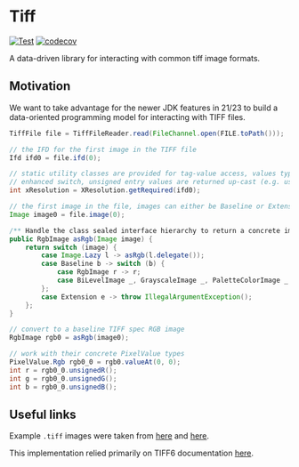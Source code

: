 # Tiff

[![Test](https://github.com/stellarsunset/tiff/actions/workflows/test.yaml/badge.svg)](https://github.com/stellarsunset/tiff/actions/workflows/test.yaml)
[![codecov](https://codecov.io/gh/stellarsunset/tiff/graph/badge.svg?token=2SZ6MJxyXA)](https://codecov.io/gh/stellarsunset/tiff)

A data-driven library for interacting with common tiff image formats.

## Motivation

We want to take advantage for the newer JDK features in 21/23 to build a data-oriented programming model for interacting
with TIFF files.

```java
TiffFile file = TiffFileReader.read(FileChannel.open(FILE.toPath()));

// the IFD for the first image in the TIFF file
Ifd ifd0 = file.ifd(0);

// static utility classes are provided for tag-value access, values types are handled via 
// enhanced switch, unsigned entry values are returned up-cast (e.g. ushort -> int)
int xResolution = XResolution.getRequired(ifd0);

// the first image in the file, images can either be Baseline or Extension types
Image image0 = file.image(0);

/** Handle the class sealed interface hierarchy to return a concrete image types. */
public RgbImage asRgb(Image image) {
    return switch (image) {
        case Image.Lazy l -> asRgb(l.delegate());
        case Baseline b -> switch (b) {
            case RgbImage r -> r;
            case BiLevelImage _, GrayscaleImage _, PaletteColorImage _ -> throw IllegalArgumentException();
        };
        case Extension e -> throw IllegalArgumentException();
    };
}

// convert to a baseline TIFF spec RGB image
RgbImage rgb0 = asRgb(image0);

// work with their concrete PixelValue types
PixelValue.Rgb rgb0_0 = rgb0.valueAt(0, 0);
int r = rgb0_0.unsignedR();
int g = rgb0_0.unsignedG();
int b = rgb0_0.unsignedB();
```

## Useful links

Example `.tiff` images were taken from [here](https://people.math.sc.edu/Burkardt/data/tif/tif.html)
and [here](https://github.com/tlnagy/exampletiffs/tree/master).

This implementation relied primarily on TIFF6
documentation [here](https://www.itu.int/itudoc/itu-t/com16/tiff-fx/docs/tiff6.pdf).